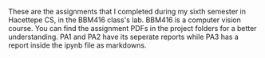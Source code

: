 These are the assignments that I completed during my sixth semester in Hacettepe CS, in the BBM416 class's lab. BBM416 is a computer vision course. You can find the assignment PDFs in the project folders for a better understanding. PA1 and PA2 have its seperate reports while PA3 has a report inside the ipynb file as markdowns.
